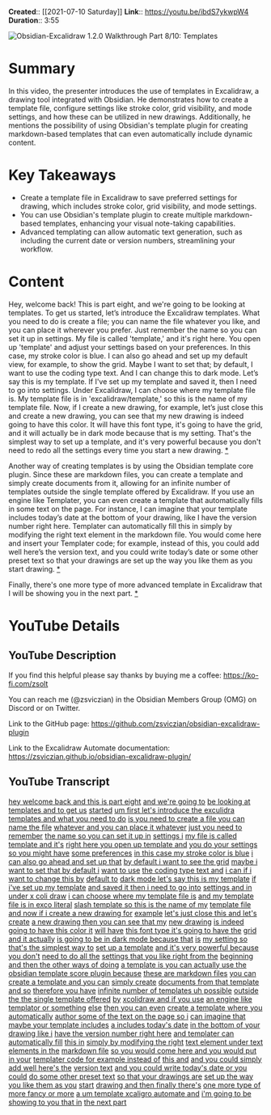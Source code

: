 **Created**:: [[2021-07-10 Saturday]]
**Link**:: https://youtu.be/ibdS7ykwpW4
**Duration**:: 3:55

![Obsidian-Excalidraw 1.2.0 Walkthrough Part 8/10: Templates](https://youtu.be/ibdS7ykwpW4)

# Summary
In this video, the presenter introduces the use of templates in Excalidraw, a drawing tool integrated with Obsidian. He demonstrates how to create a template file, configure settings like stroke color, grid visibility, and mode settings, and how these can be utilized in new drawings. Additionally, he mentions the possibility of using Obsidian's template plugin for creating markdown-based templates that can even automatically include dynamic content.

# Key Takeaways
- Create a template file in Excalidraw to save preferred settings for drawing, which includes stroke color, grid visibility, and mode settings.
- You can use Obsidian's template plugin to create multiple markdown-based templates, enhancing your visual note-taking capabilities.
- Advanced templating can allow automatic text generation, such as including the current date or version numbers, streamlining your workflow.

# Content
Hey, welcome back! This is part eight, and we're going to be looking at templates. To get us started, let’s introduce the Excalidraw templates. What you need to do is create a file; you can name the file whatever you like, and you can place it wherever you prefer. Just remember the name so you can set it up in settings. My file is called 'template,' and it's right here. You open up 'template' and adjust your settings based on your preferences. In this case, my stroke color is blue. I can also go ahead and set up my default view, for example, to show the grid. Maybe I want to set that; by default, I want to use the coding type text. And I can change this to dark mode. Let’s say this is my template. If I've set up my template and saved it, then I need to go into settings. Under Excalidraw, I can choose where my template file is. My template file is in 'excalidraw/template,' so this is the name of my template file. Now, if I create a new drawing, for example, let’s just close this and create a new drawing, you can see that my new drawing is indeed going to have this color. It will have this font type, it's going to have the grid, and it will actually be in dark mode because that is my setting. That's the simplest way to set up a template, and it's very powerful because you don't need to redo all the settings every time you start a new drawing.  [* ](https://youtu.be/ibdS7ykwpW4?t=0)

Another way of creating templates is by using the Obsidian template core plugin. Since these are markdown files, you can create a template and simply create documents from it, allowing for an infinite number of templates outside the single template offered by Excalidraw. If you use an engine like Templater, you can even create a template that automatically fills in some text on the page. For instance, I can imagine that your template includes today’s date at the bottom of your drawing, like I have the version number right here. Templater can automatically fill this in simply by modifying the right text element in the markdown file. You would come here and insert your Templater code; for example, instead of this, you could add well here’s the version text, and you could write today’s date or some other preset text so that your drawings are set up the way you like them as you start drawing. [* ](https://youtu.be/ibdS7ykwpW4?t=114)

Finally, there's one more type of more advanced template in Excalidraw that I will be showing you in the next part. [* ](https://youtu.be/ibdS7ykwpW4?t=216)

# YouTube Details

## YouTube Description

If you find this helpful please say thanks by buying me a coffee: https://ko-fi.com/zsolt

You can reach me (@zsviczian) in the Obsidian Members Group (OMG) on Discord or on Twitter.

Link to the GitHub page: https://github.com/zsviczian/obsidian-excalidraw-plugin

Link to the Excalidraw Automate documentation: https://zsviczian.github.io/obsidian-excalidraw-plugin/

## YouTube Transcript

[hey welcome back and this is part eight](https://youtu.be/ibdS7ykwpW4?t=0) [and we're going to](https://youtu.be/ibdS7ykwpW4?t=2) [be looking at templates and to get us](https://youtu.be/ibdS7ykwpW4?t=3) [started](https://youtu.be/ibdS7ykwpW4?t=7) [um first let's introduce the exculidra](https://youtu.be/ibdS7ykwpW4?t=8) [templates and what you need to do](https://youtu.be/ibdS7ykwpW4?t=11) [is you need to create a file you can](https://youtu.be/ibdS7ykwpW4?t=14) [name the file](https://youtu.be/ibdS7ykwpW4?t=18) [whatever and you can place it whatever](https://youtu.be/ibdS7ykwpW4?t=19) [just you need to remember](https://youtu.be/ibdS7ykwpW4?t=21) [the name so you can set it up in](https://youtu.be/ibdS7ykwpW4?t=23) [settings i](https://youtu.be/ibdS7ykwpW4?t=25) [my file is called template and it's](https://youtu.be/ibdS7ykwpW4?t=26) [right here you open up template and](https://youtu.be/ibdS7ykwpW4?t=30) [you do your settings so you might have](https://youtu.be/ibdS7ykwpW4?t=33) [some preferences](https://youtu.be/ibdS7ykwpW4?t=36) [in this case my stroke color is blue](https://youtu.be/ibdS7ykwpW4?t=38) [i can also go ahead and set up that](https://youtu.be/ibdS7ykwpW4?t=42) [by default i want to see the grid](https://youtu.be/ibdS7ykwpW4?t=45) [maybe i want to set that by default i](https://youtu.be/ibdS7ykwpW4?t=49) [want to use](https://youtu.be/ibdS7ykwpW4?t=52) [the coding type text and](https://youtu.be/ibdS7ykwpW4?t=53) [i can if i want to change this by](https://youtu.be/ibdS7ykwpW4?t=56) [default to](https://youtu.be/ibdS7ykwpW4?t=59) [dark mode let's say this is my template](https://youtu.be/ibdS7ykwpW4?t=60) [if i've set up my template](https://youtu.be/ibdS7ykwpW4?t=63) [and saved it then i need to go into](https://youtu.be/ibdS7ykwpW4?t=65) [settings and in under x coli draw](https://youtu.be/ibdS7ykwpW4?t=68) [i can choose where my template file is](https://youtu.be/ibdS7ykwpW4?t=72) [and my template file is in exco literal](https://youtu.be/ibdS7ykwpW4?t=75) [slash template so this is the name of my](https://youtu.be/ibdS7ykwpW4?t=78) [template file](https://youtu.be/ibdS7ykwpW4?t=81) [and now if i create a new drawing for](https://youtu.be/ibdS7ykwpW4?t=82) [example](https://youtu.be/ibdS7ykwpW4?t=85) [let's just close this and let's create](https://youtu.be/ibdS7ykwpW4?t=86) [a new drawing then you can see that my](https://youtu.be/ibdS7ykwpW4?t=90) [new drawing](https://youtu.be/ibdS7ykwpW4?t=93) [is indeed going to have this color it](https://youtu.be/ibdS7ykwpW4?t=94) [will have](https://youtu.be/ibdS7ykwpW4?t=97) [this font type it's going to have the](https://youtu.be/ibdS7ykwpW4?t=98) [grid](https://youtu.be/ibdS7ykwpW4?t=101) [and it actually](https://youtu.be/ibdS7ykwpW4?t=101) [is going to be in dark mode because that](https://youtu.be/ibdS7ykwpW4?t=105) [is](https://youtu.be/ibdS7ykwpW4?t=108) [my setting so that's the simplest way to](https://youtu.be/ibdS7ykwpW4?t=109) [set up a template](https://youtu.be/ibdS7ykwpW4?t=112) [and it's very powerful because you don't](https://youtu.be/ibdS7ykwpW4?t=114) [need to do all the](https://youtu.be/ibdS7ykwpW4?t=116) [settings that you like right from the](https://youtu.be/ibdS7ykwpW4?t=118) [beginning](https://youtu.be/ibdS7ykwpW4?t=121) [and then the other ways of doing](https://youtu.be/ibdS7ykwpW4?t=122) [a template is you can actually use the](https://youtu.be/ibdS7ykwpW4?t=126) [obsidian template score plugin because](https://youtu.be/ibdS7ykwpW4?t=129) [these are markdown files](https://youtu.be/ibdS7ykwpW4?t=132) [you can create a template and you can](https://youtu.be/ibdS7ykwpW4?t=133) [simply create](https://youtu.be/ibdS7ykwpW4?t=136) [documents from that template and so](https://youtu.be/ibdS7ykwpW4?t=137) [therefore you have](https://youtu.be/ibdS7ykwpW4?t=140) [infinite number of templates uh possible](https://youtu.be/ibdS7ykwpW4?t=141) [outside the the single template offered](https://youtu.be/ibdS7ykwpW4?t=145) [by](https://youtu.be/ibdS7ykwpW4?t=148) [xcolidraw and if you use](https://youtu.be/ibdS7ykwpW4?t=149) [an engine like templator or something](https://youtu.be/ibdS7ykwpW4?t=152) [else](https://youtu.be/ibdS7ykwpW4?t=155) [then you can even](https://youtu.be/ibdS7ykwpW4?t=156) [create a template where you](https://youtu.be/ibdS7ykwpW4?t=159) [automatically](https://youtu.be/ibdS7ykwpW4?t=161) [author some of the text on the page so i](https://youtu.be/ibdS7ykwpW4?t=163) [can imagine that](https://youtu.be/ibdS7ykwpW4?t=166) [maybe your template includes](https://youtu.be/ibdS7ykwpW4?t=167) [a includes today's date](https://youtu.be/ibdS7ykwpW4?t=170) [in the bottom of your drawing like i](https://youtu.be/ibdS7ykwpW4?t=173) [have the version number right here](https://youtu.be/ibdS7ykwpW4?t=176) [and templater can automatically fill](https://youtu.be/ibdS7ykwpW4?t=178) [this in](https://youtu.be/ibdS7ykwpW4?t=181) [simply by modifying the right](https://youtu.be/ibdS7ykwpW4?t=182) [text element under text elements in the](https://youtu.be/ibdS7ykwpW4?t=186) [markdown file](https://youtu.be/ibdS7ykwpW4?t=189) [so you would come here and you would put](https://youtu.be/ibdS7ykwpW4?t=190) [in your](https://youtu.be/ibdS7ykwpW4?t=193) [templater code for example instead of](https://youtu.be/ibdS7ykwpW4?t=194) [this and](https://youtu.be/ibdS7ykwpW4?t=197) [and you could simply add well here's the](https://youtu.be/ibdS7ykwpW4?t=198) [version text](https://youtu.be/ibdS7ykwpW4?t=201) [and you could write today's date or you](https://youtu.be/ibdS7ykwpW4?t=202) [could](https://youtu.be/ibdS7ykwpW4?t=205) [do some other preset text](https://youtu.be/ibdS7ykwpW4?t=206) [so that your drawings are](https://youtu.be/ibdS7ykwpW4?t=209) [set up the way you like them as you](https://youtu.be/ibdS7ykwpW4?t=213) [start](https://youtu.be/ibdS7ykwpW4?t=215) [drawing and then finally there's](https://youtu.be/ibdS7ykwpW4?t=216) [one more type of more fancy or more](https://youtu.be/ibdS7ykwpW4?t=220) [a um template xcaligro automate and](https://youtu.be/ibdS7ykwpW4?t=225) [i'm going to be showing to you that in](https://youtu.be/ibdS7ykwpW4?t=229) [the next part](https://youtu.be/ibdS7ykwpW4?t=232) 

